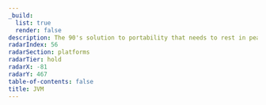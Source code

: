 ```yaml
---
_build:
  list: true
  render: false
description: The 90's solution to portability that needs to rest in peace
radarIndex: 56
radarSection: platforms
radarTier: hold
radarX: -81
radarY: 467
table-of-contents: false
title: JVM
---
```

